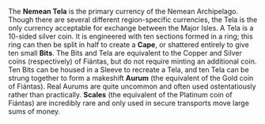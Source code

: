 The **Nemean Tela** is the primary currency of the Nemean Archipelago. Though there are several different region-specific currencies, the Tela is the only currency acceptable for exchange between the Major Isles.
A Tela is a 10-sided silver coin. It is engineered with ten sections formed in a ring; this ring can then be split in half to create a **Cape**, or shattered entirely to give ten small **Bits**. The Bits and Tela are equivalent to the Copper and Silver coins (respectively) of Fiántas, but do not require minting an additional coin. Ten Bits can be housed in a Sleeve to recreate a Tela, and ten Tela can be strung together to form a makeshift **Aurum** (the equivalent of the Gold coin of Fiántas). Real Aurums are quite uncommon and often used ostentatiously rather than practically.  **Scales** (the equivalent of the Platinum coin of Fiántas) are incredibly rare and only used in secure transports move large sums of money.
